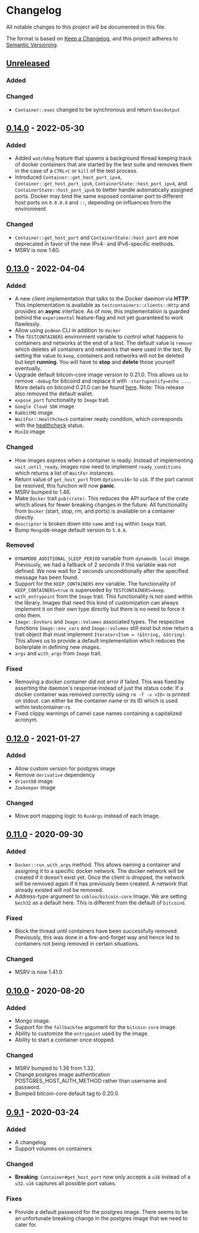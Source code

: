 # Changelog

All notable changes to this project will be documented in this file.

The format is based on [Keep a Changelog](https://keepachangelog.com/en/1.0.0/),
and this project adheres to [Semantic Versioning](https://semver.org/spec/v2.0.0.html).

## [Unreleased]

### Added

### Changed

- `Container::exec` changed to be synchronous and return `ExecOutput`

## [0.14.0] - 2022-05-30

### Added

- Added `watchdog` feature that spawns a background thread keeping track of docker containers that are started by the test suite and removes them in the case of a `CTRL+C` or `kill` of the test process.
- Introduced `Container::get_host_port_ipv4`, `Container::get_host_port_ipv6`, `ContainerState::host_port_ipv4`, and `ContainerState::host_port_ipv6` to better handle automatically assigned ports.
  Docker may bind the same exposed container port to different host ports on `0.0.0.0` and `::`, depending on influences from the environment.

### Changed

- `Container::get_host_port` and `ContainerState::host_port` are now deprecated in favor of the new IPv4- and IPv6-specific methods.
- MSRV is now 1.60.

## [0.13.0] - 2022-04-04

### Added

- A new client implementation that talks to the Docker daemon via **HTTP**.
  This implementation is available as `testcontainers::clients::Http` and provides an **async** interface.
  As of now, this implementation is guarded behind the `experimental` feature-flag and not yet guaranteed to work flawlessly.
- Allow using `podman` CLI in addition to `docker`
- The `TESTCONTAINERS` environment variable to control what happens to containers and networks at the end of a test.
  The default value is `remove` which deletes all containers and networks that were used in the test.
  By setting the value to `keep`, containers and networks will not be deleted but kept **running**.
  You will have to **stop** and **delete** those yourself eventually.
- Upgrade default bitcoin-core image version to 0.21.0. This allows us to remove `-debug` for bitcoind and replace it with
  `-startupnotify=echo ...`. More details on bitcoind 0.21.0 can be found [here](https://github.com/bitcoin/bitcoin/blob/master/doc/release-notes/release-notes-0.21.0.md).
  Note: This release also removed the default wallet.
- `expose_port` functionality to `Image` trait.
- `Google Cloud SDK` image
- `RabbitMQ` image
- `WaitFor::Healthcheck` container ready condition, which corresponds with the [healthcheck](https://docs.docker.com/engine/reference/builder/#healthcheck) status.
- `MinIO` image

### Changed

- How images express when a container is ready: Instead of implementing `wait_until_ready`, images now need to implement `ready_conditions` which returns a list of `WaitFor` instances.
- Return value of `get_host_port` from `Option<u16>` to `u16`.
  If the port cannot be resolved, this function will now **panic**.
- MSRV bumped to 1.46.
- Make `Docker` trait `pub(crate)`.
  This reduces the API surface of the crate which allows for fewer breaking changes in the future.
  All functionality from `Docker` (start, stop, rm, and ports) is available on a container directly.
- `descriptor` is broken down into `name` and `tag` within `Image` trait.
- Bump `MongoDB`-image default version to `5.0.6`.

### Removed

- `DYNAMODB_ADDITIONAL_SLEEP_PERIOD` variable from `dynamodb_local` image.
  Previously, we had a fallback of 2 seconds if this variable was not defined.
  We now wait for 2 seconds unconditionally after the specified message has been found.
- Support for the `KEEP_CONTAINERS` env variable.
  The functionality of `KEEP_CONTAINERS=true` is superseded by `TESTCONTAINERS=keep`.
- `with_entrypoint` from the `Image` trait.
  This functionality is not used within the library.
  Images that need this kind of customization can always implement it on their own type directly but there is no need to force it onto them.
- `Image::EnvVars` and `Image::Volumes` associated types.
  The respective functions `Image::env_vars` and `Image::volumes` still exist but now return a trait object that must implement `Iterator<Item = (&String, &String)`.
  This allows us to provide a default implementation which reduces the boilerplate in defining new images.
- `args` and `with_args` from `Image` trait.

### Fixed

- Removing a docker container did not error if failed. This was fixed by asserting the daemon's response instead of
  just the status code: If a docker container was removed correctly using `rm -f -v <ID>` <ID> is printed on stdout.
  <ID> can either be the container name or its ID which is used within testcontainer-rs.
- Fixed clippy warnings of camel case names containing a capitalized acronym.

## [0.12.0] - 2021-01-27

### Added

- Allow custom version for postgres image
- Remove `derivative` dependency
- `OrientDB` image
- `Zookeeper` image

### Changed

- Move port mapping logic to `RunArgs` instead of each Image.

## [0.11.0] - 2020-09-30

### Added

- `Docker::run_with_args` method. This allows naming a container and assigning it to a specific docker network. The docker
  network will be created if it doesn't exist yet. Once the client is dropped, the network will be removed again if it
  has previously been created. A network that already existed will not be removed.
- Address-type argument to `coblox/bitcoin-core` Image.
  We are setting `bech32` as a default here.
  This is different from the default of `bitcoind`.

### Fixed

- Block the thread until containers have been successfully removed.
  Previously, this was done in a fire-and-forget way and hence led to containers not being removed in certain situations.

### Changed

- MSRV is now 1.41.0

## [0.10.0] - 2020-08-20

### Added

- Mongo image.
- Support for the `fallbackfee` argument for the `bitcoin-core` image.
- Ability to customize the `entrypoint` used by the image.
- Ability to start a container once stopped.

### Changed

- MSRV bumped to 1.36 from 1.32.
- Change postgres image authentication POSTGRES_HOST_AUTH_METHOD rather than username and password.
- Bumped bitcoin-core default tag to 0.20.0.

## [0.9.1] - 2020-03-24

### Added

- A changelog
- Support volumes on containers

### Changed

- **Breaking**: `Container#get_host_port` now only accepts a `u16` instead of a `u32`.
  `u16` captures all possible port values.

### Fixes

- Provide a default password for the postgres image.
  There seems to be an unfortunate breaking change in the postgres image that we need to cater for.

[Unreleased]: https://github.com/testcontainers/testcontainers-rs/compare/0.14.0...HEAD
[0.14.0]: https://github.com/testcontainers/testcontainers-rs/compare/0.13...0.14.0
[0.13.0]: https://github.com/testcontainers/testcontainers-rs/compare/0.12.0...0.13
[0.12.0]: https://github.com/testcontainers/testcontainers-rs/compare/0.11.0...0.12.0
[0.11.0]: https://github.com/testcontainers/testcontainers-rs/compare/0.10.0...0.11.0
[0.10.0]: https://github.com/testcontainers/testcontainers-rs/compare/0.9.1...0.10.0
[0.9.1]: https://github.com/testcontainers/testcontainers-rs/compare/0.8.1...0.9.1
